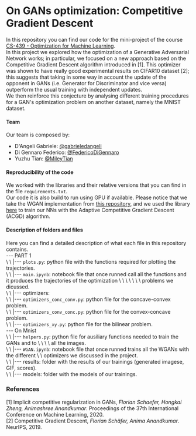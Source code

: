 # On GANs optimization: Competitive Gradient Descent  
In this repository you can find our code for the mini-project of the course [CS-439 - Optimization for Machine Learning](https://edu.epfl.ch/coursebook/en/optimization-for-machine-learning-CS-439).  
In this project we explored how the optimization of a Generative Adversarial Network works; in particular, we focused on a new approach based on the Competitive Gradient Descent algorithm introduced in [1]. This optimizer was shown to have really good experimental results on CIFAR10 dataset [2]; this suggests that taking in some way in account the update of the opponent in GANs (i.e. Generator for Discriminator and vice versa) outperform the usual training with independent updates.  
We then reinforce this conjecture by analysing different training procedures for a GAN's optimization problem on another dataset, namely the MNIST dataset.

#### Team  
Our team is composed by:  
* D'Angeli Gabriele: [@gabrieledangeli](https://github.com/gabrieledangeli)    
* Di Gennaro Federico: [@FedericoDiGennaro](https://github.com/FedericoDiGennaro)    
* Yuzhu Tian: [@MileyTian](https://github.com/MileyTian)   

#### Reproducibility of the code
We worked with the libraries and their relative versions that you can find in the file `requirements.txt`.   
Our code it is also build to run using GPU if available. Please notice that we take the WGAN implementation from [this repository](), and we used the library [here](https://github.com/devzhk/Implicit-Competitive-Regularization) to train our NNs with the Adaptive Competitive Gradient Descent (ACGD) algorithm.

#### Description of folders and files  
Here you can find a detailed description of what each file in this repository contains.  
--- PART 1  
\ \        |--- `plots.py`: python file with the functions required for plotting the trajectories.   
\ \        |--- `main.ipynb`: notebook file that once runned call all the functions and it produces the trajectories of the optimization \ \ \ \ \ \ \ problems we dicussed.  
\ \        |---  optimizers:  
\ \                    |--- `optimizers_conc_conv.py`: python file for the concave-convex problem.   
\ \                    |--- `optimizers_conv_conc.py`: python file for the convex-concave problem.  
\ \                    |--- `optimizers_xy.py`: python file for the bilinear problem.  
--- On Mnist  
\ \        |--- `helpers.py`: python file for ausiliary functions needed to train the GANs and to
\ \ \ \                            all the images.  
\ \        |--- `WGAN.ipynb`: notebook file that once runned trains all the WGANs with the different
\ \                           optimizers we discussed in the project.  
\ \        |--- results: folder with the results of our trainings (generated imagese, GIF, scores).  
\ \        |--- models: folder with the models of our trainings.   

### References  
[1] Implicit competitive regularization in GANs, *Florian Schaefer, Hongkai Zheng, Animashree Anandkumar*. Proceedings of the 37th International Conference on Machine Learning, 2020.  
[2] Competitive Gradient Descent, *Florian Schäfer, Anima Anandkumar*. NeurIPS, 2019.